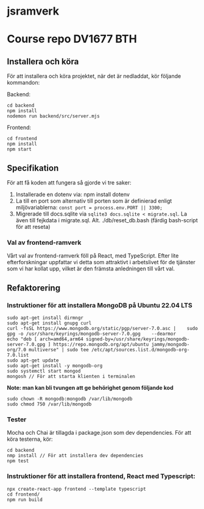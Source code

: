# jsramverk
Course repo DV1677 BTH
====================
## Installera och köra
För att installera och köra projektet, när det är nedladdat, kör följande kommandon:

Backend:
```
cd backend
npm install
nodemon run backend/src/server.mjs
```

Frontend:
```
cd frontend
npm install
npm start
```


## Specifikation

För att få koden att fungera så gjorde vi tre saker:
1. Installerade en dotenv via: npm install dotenv
2. La till en port som alternativ till porten som är definierad enligt miljövariablerna: ``const port = process.env.PORT || 3300;``
3. Migrerade till docs.sqlite via ```sqlite3 docs.sqlite < migrate.sql```. La även till fejkdata i migrate.sql. Alt. ./db/reset_db.bash (färdig bash-script för att reseta)

### Val av frontend-ramverk

Vårt val av frontend-ramverk föll på React, med TypeScript. Efter lite efterforskningar uppfattar vi detta som attraktivt i arbetslivet för de tjänster som vi har kollat upp, vilket är den främsta anledningen till vårt val.

## Refaktorering

### Instruktioner för att installera MongoDB på Ubuntu 22.04 LTS
```
sudo apt-get install dirmngr
sudo apt-get install gnupg curl
curl -fsSL https://www.mongodb.org/static/pgp/server-7.0.asc |    sudo gpg -o /usr/share/keyrings/mongodb-server-7.0.gpg    --dearmor
echo "deb [ arch=amd64,arm64 signed-by=/usr/share/keyrings/mongodb-server-7.0.gpg ] https://repo.mongodb.org/apt/ubuntu jammy/mongodb-org/7.0 multiverse" | sudo tee /etc/apt/sources.list.d/mongodb-org-7.0.list
sudo apt-get update
sudo apt-get install -y mongodb-org
sudo systemctl start mongod
mongosh // För att starta klienten i terminalen
```
**Note: man kan bli tvungen att ge behörighet genom följande kod**
```
sudo chown -R mongodb:mongodb /var/lib/mongodb
sudo chmod 750 /var/lib/mongodb
```


### Tester
Mocha och Chai är tillagda i package.json som dev dependencies. För att köra testerna, kör:
```
cd backend
nmp install // För att installera dev dependencies
npm test
```

### Instruktioner för att installera frontend, React med Typescript:
```
npx create-react-app frontend --template typescript
cd frontend/
npm run build
```